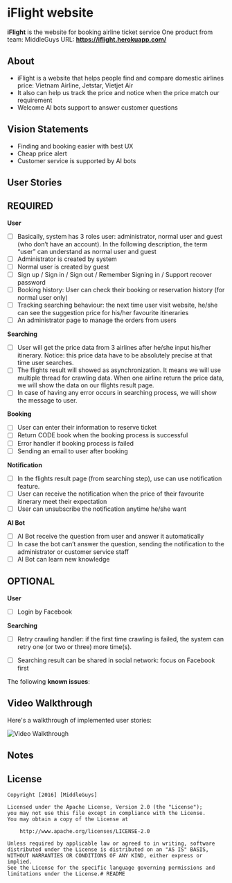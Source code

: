 # iFlight website

**iFlight** is the website for booking airline ticket service
One product from team: MiddleGuys
URL: **https://iflight.herokuapp.com/**

## About
* iFlight is a website that helps people find and compare domestic airlines price: Vietnam Airline, Jetstar, Vietjet Air
* It also can help us track the price and notice when the price match our requirement
* Welcome AI bots support to answer customer questions

## Vision Statements
* Finding and booking easier with best UX
* Cheap price alert
* Customer service is supported by AI bots

## User Stories
## REQUIRED
**User**

- [ ] Basically, system has 3 roles user: administrator, normal user and guest (who don’t have an account). In the following description, the term “user” can understand as normal user and guest
- [ ] Administrator is created by system
- [ ] Normal user is created by guest
- [ ] Sign up / Sign in / Sign out / Remember Signing in / Support recover password
- [ ] Booking history: User can check their booking or reservation history (for normal user only)
- [ ] Tracking searching behaviour: the next time user visit website, he/she can see the suggestion price for his/her favourite itineraries
- [ ] An administrator page to manage the orders from users

**Searching**

- [ ] User will get the price data from 3 airlines after he/she input his/her itinerary. Notice: this price data have to be absolutely precise at that time user searches.
- [ ] The flights result will showed as asynchronization. It means we will use multiple thread for crawling data. When one airline return the price data, we will show the data on our flights result page.
- [ ] In case of having any error occurs in searching process, we will show the message to user.

**Booking**

- [ ] User can enter their information to reserve ticket
- [ ] Return CODE book when the booking process is successful
- [ ] Error handler if booking process is failed
- [ ] Sending an email to user after booking

**Notification**

- [ ] In the flights result page (from searching step), use can use notification feature.
- [ ] User can receive the notification when the price of their favourite itinerary meet their expectation
- [ ] User can unsubscribe the notification anytime he/she want

**AI Bot**

- [ ] AI Bot receive the question from user and answer it automatically
- [ ] In case the bot can’t answer the question, sending the notification to the administrator or customer service staff
- [ ] AI Bot can learn new knowledge

## OPTIONAL
**User**

- [ ] Login by Facebook

**Searching**

- [ ] Retry crawling handler: if the first time crawling is failed, the system can retry one (or two or three) more time(s).
- [ ] Searching result can be shared in social network: focus on Facebook first


The following **known issues**:

## Video Walkthrough

Here's a walkthrough of implemented user stories:

![Video Walkthrough](walkthrough.gif)

## Notes

## License

    Copyright [2016] [MiddleGuys]

    Licensed under the Apache License, Version 2.0 (the "License");
    you may not use this file except in compliance with the License.
    You may obtain a copy of the License at

        http://www.apache.org/licenses/LICENSE-2.0

    Unless required by applicable law or agreed to in writing, software
    distributed under the License is distributed on an "AS IS" BASIS,
    WITHOUT WARRANTIES OR CONDITIONS OF ANY KIND, either express or implied.
    See the License for the specific language governing permissions and
    limitations under the License.# README

